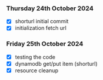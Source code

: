 ### Thursday 24th October 2024
- [x] shorturl initial commit
- [x] initialization fetch url
### Friday 25th October 2024
- [x] testing the code
- [x] dynamodb get/put item (shorturl)
- [x] resource cleanup